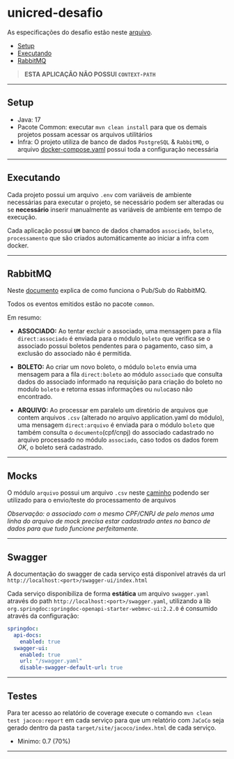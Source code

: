 # unicred-desafio

As especificações do desafio estão neste [arquivo](./UNICRED_Prova_Tecnica_Java.pdf).

- [Setup](#setup)
- [Executando](#executando)
- [RabbitMQ](#rabbitmq)

> **ESTA APLICAÇÃO NÃO POSSUI `CONTEXT-PATH`**

---

## Setup

- Java: 17
- Pacote Common: executar `mvn clean install` para que os demais projetos possam acessar os arquivos
	utilitários
- Infra: O projeto utiliza de banco de dados `PostgreSQL` & `RabbitMQ`, o
	arquivo [docker-compose.yaml](./infra/docker-compose.yaml) possui toda a configuração necessária

---

## Executando

Cada projeto possui um arquivo `.env` com variáveis de ambiente necessárias para executar o projeto, se
necessário podem ser alteradas ou se **necessário** inserir manualmente as variáveis de ambiente em tempo de
execução.

Cada aplicação possui **`UM`** banco de dados chamados `associado`, `boleto`, `processamento` que são criados
automáticamente ao iniciar a infra com docker.

---

## RabbitMQ

Neste [documento](./RabbitMQ.md) explica de como funciona o Pub/Sub do RabbitMQ.

Todos os eventos emitidos estão no pacote `common`.

Em resumo:

- **ASSOCIADO:** Ao tentar excluir o associado, uma mensagem para a fila `direct:associado` é enviada para o
	módulo `boleto` que verifica se o associado possui boletos pendentes para o pagamento, caso sim,
	a exclusão do associado não é permitida.

- **BOLETO:** Ao criar um novo boleto, o módulo `boleto` envia uma mensagem para a fila `direct:boleto` ao
	módulo `associado` que consulta dados do associado informado na requisição para criação do boleto
	no modulo `boleto` e retorna essas informações ou `nulo`caso não encontrado.

- **ARQUIVO:** Ao processar em paralelo um diretório de arquivos que contem arquivos `.csv` (alterado no
	arquivo application.yaml do módulo), uma mensagem `direct:arquivo` é enviada para o módulo `boleto` que
	também consulta o `documento`(cpf/cnpj) do associado cadastrado no arquivo processado no módulo `associado`,
	caso todos os dados forem _OK_, o boleto será cadastrado.

---

## Mocks

O módulo `arquivo` possui um arquivo `.csv` neste [caminho](./arquivo/src/main/resources/mocks/0001-mock.csv)
podendo ser utilizado para o envio/teste do processamento de arquivos

_Observação: o associado com o mesmo CPF/CNPJ de pelo menos uma linha do arquivo de mock precisa estar
cadastrado antes no banco de dados para que tudo funcione perfeitamente._

---

## Swagger

A documentação do swagger de cada serviço está disponível através da
url `http://localhost:<port>/swagger-ui/index.html`

Cada serviço disponibiliza de forma **estática** um arquivo `swagger.yaml` através do
path `http://localhost:<port>/swagger.yaml`, utilizando a lib
`org.springdoc:springdoc-openapi-starter-webmvc-ui:2.2.0` é consumido através da configuração:

```yaml
springdoc:
  api-docs:
    enabled: true
  swagger-ui:
    enabled: true
    url: "/swagger.yaml"
    disable-swagger-default-url: true
```

---

## Testes

Para ter acesso ao relatório de coverage execute o comando `mvn clean test jacoco:report` em cada serviço para que um
relatório com `JaCoCo` seja gerado dentro da pasta `target/site/jacoco/index.html` de cada serviço.

- Minimo: 0.7 (70%)

---
